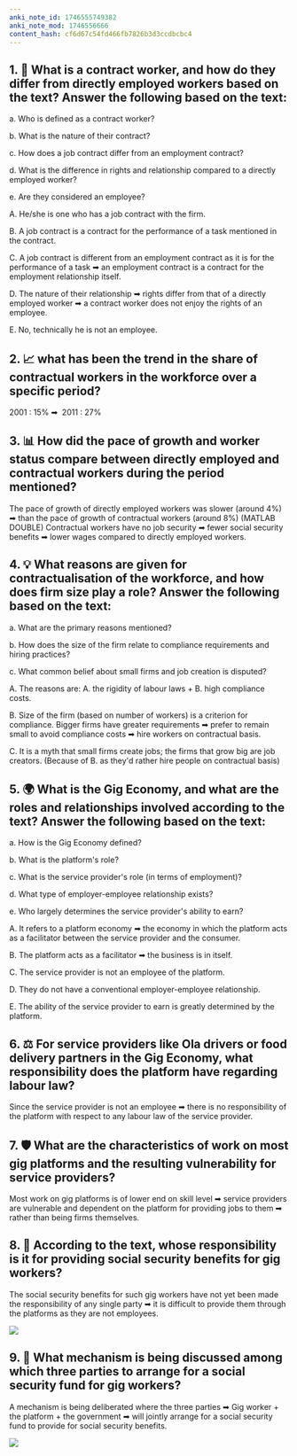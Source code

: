 ```yaml
---
anki_note_id: 1746555749382
anki_note_mod: 1746556666
content_hash: cf6d67c54fd466fb7826b3d3ccdbcbc4
---
```


## 1. 💼 What is a contract worker, and how do they differ from directly employed workers based on the text? Answer the following based on the text:
  
a. Who is defined as a contract worker?
  
b. What is the nature of their contract?
  
c. How does a job contract differ from an employment contract?
  
d. What is the difference in rights and relationship compared to a directly employed worker?
  
e. Are they considered an employee?

A. He/she is one who has a job contract with the firm.
  
B. A job contract is a contract for the performance of a task mentioned in the contract.
  
C. A job contract is different from an employment contract as it is for the performance of a task ➡ an employment contract is a contract for the employment relationship itself.
  
D. The nature of their relationship ➡ rights differ from that of a directly employed worker ➡ a contract worker does not enjoy the rights of an employee.
  
E. No, technically he is not an employee.

## 2. 📈 what has been the trend in the share of contractual workers in the workforce over a specific period?

2001 : 15% ➡  2011 : 27%

## 3. 📊 How did the pace of growth and worker status compare between directly employed and contractual workers during the period mentioned?

The pace of growth of directly employed workers was slower (around 4%) ➡ than the pace of growth of contractual workers (around 8%) (MATLAB DOUBLE) Contractual workers have no job security ➡ fewer social security benefits ➡ lower wages compared to directly employed workers.

## 4. 💡 What reasons are given for contractualisation of the workforce, and how does firm size play a role? Answer the following based on the text:
  
a. What are the primary reasons mentioned?
  
b. How does the size of the firm relate to compliance requirements and hiring practices?
  
c. What common belief about small firms and job creation is disputed?

A. The reasons are: A. the rigidity of labour laws + B. high compliance costs.
  
B. Size of the firm (based on number of workers) is a criterion for compliance. Bigger firms have greater requirements ➡ prefer to remain small to avoid compliance costs ➡ hire workers on contractual basis.
  
C. It is a myth that small firms create jobs; the firms that grow big are job creators. (Because of B. as they'd rather hire people on contractual basis)

## 5. 🌍 What is the Gig Economy, and what are the roles and relationships involved according to the text? Answer the following based on the text:
  
a. How is the Gig Economy defined?
  
b. What is the platform's role?
  
c. What is the service provider's role (in terms of employment)?
  
d. What type of employer-employee relationship exists?
  
e. Who largely determines the service provider's ability to earn?

A. It refers to a platform economy ➡ the economy in which the platform acts as a facilitator between the service provider and the consumer.
  
B. The platform acts as a facilitator ➡ the business is in itself.
  
C. The service provider is not an employee of the platform.
  
D. They do not have a conventional employer-employee relationship.
  
E. The ability of the service provider to earn is greatly determined by the platform.

## 6. ⚖️ For service providers like Ola drivers or food delivery partners in the Gig Economy, what responsibility does the platform have regarding labour law?

Since the service provider is not an employee ➡ there is no responsibility of the platform with respect to any labour law of the service provider.

## 7. 🛡️ What are the characteristics of work on most gig platforms and the resulting vulnerability for service providers?

Most work on gig platforms is of lower end on skill level ➡ service providers are vulnerable and dependent on the platform for providing jobs to them ➡ rather than being firms themselves.

## 8. 🏥 According to the text, whose responsibility is it for providing social security benefits for gig workers?

The social security benefits for such gig workers have not yet been made the responsibility of any single party ➡ it is difficult to provide them through the platforms as they are not employees.

![](paste-78da67014e95c368726f2e204e93e2ae7421a686.jpg)

## 9. 🤝 What mechanism is being discussed among which three parties to arrange for a social security fund for gig workers?

A mechanism is being deliberated where the three parties ➡ Gig worker + the platform + the government ➡ will jointly arrange for a social security fund to provide for social security benefits.

![](paste-e33c28453e0e29e07182a3ebee0abe3566cc83ed.jpg)